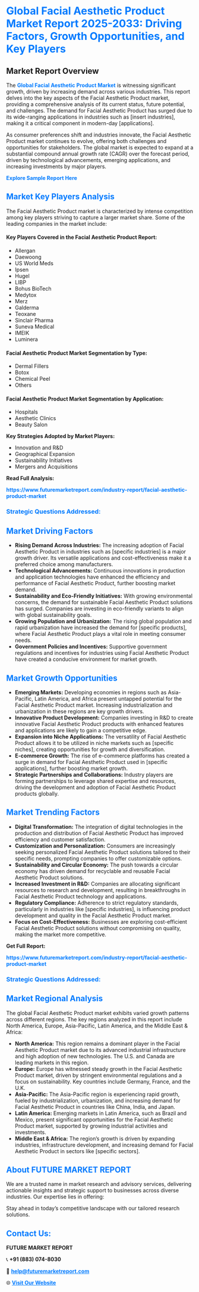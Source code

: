 <h1 style="color: #007BFF;">Global Facial Aesthetic Product Market Report 2025-2033: Driving Factors, Growth Opportunities, and Key Players</h1>

<section id="overview">
<h2>Market Report Overview</h2>
<p>The <a href="https://www.futuremarketreport.com/industry-report/facial-aesthetic-product-market" style="color: #007BFF; text-decoration: none;"><strong>Global Facial Aesthetic Product Market</strong></a> is witnessing significant growth, driven by increasing demand across various industries. This report delves into the key aspects of the Facial Aesthetic Product market, providing a comprehensive analysis of its current status, future potential, and challenges. The demand for Facial Aesthetic Product has surged due to its wide-ranging applications in industries such as [insert industries], making it a critical component in modern-day [applications].</p>
<p>As consumer preferences shift and industries innovate, the Facial Aesthetic Product market continues to evolve, offering both challenges and opportunities for stakeholders. The global market is expected to expand at a substantial compound annual growth rate (CAGR) over the forecast period, driven by technological advancements, emerging applications, and increasing investments by major players.</p>
</section>

<section id="overview">
<p><a href="https://www.futuremarketreport.com/request-sample/reportId=79139" style="color: #007BFF; text-decoration: none;"><strong>Explore Sample Report Here</strong></a></p>
</section>

<section id="key-players">
<h2 style="color: #007BFF;">Market Key Players Analysis</h2>
<p>The Facial Aesthetic Product market is characterized by intense competition among key players striving to capture a larger market share. Some of the leading companies in the market include:</p>
<h4>Key Players Covered in the Facial Aesthetic Product Report:</h4>
<ul><li>Allergan</li><li>Daewoong</li><li>US World Meds</li><li>Ipsen</li><li>Hugel</li><li>LIBP</li><li>Bohus BioTech</li><li>Medytox</li><li>Merz</li><li>Galderma</li><li>Teoxane</li><li>Sinclair Pharma</li><li>Suneva Medical</li><li>IMEIK</li><li>Luminera</li></ul>
<h4>Facial Aesthetic Product Market Segmentation by Type:</h4>
<ul><li>Dermal Fillers</li><li>Botox</li><li>Chemical Peel</li><li>Others</li></ul>

<h4>Facial Aesthetic Product Market Segmentation by Application:</h4>
<ul><li>Hospitals</li><li>Aesthetic Clinics</li><li>Beauty Salon</li></ul>
<p><strong>Key Strategies Adopted by Market Players:</strong></p>
<ul>
<li>Innovation and R&D</li>
<li>Geographical Expansion</li>
<li>Sustainability Initiatives</li>
<li>Mergers and Acquisitions</li>
</ul>
</section>

<section>
<p><strong>Read Full Analysis: </strong></p><a href="https://www.futuremarketreport.com/industry-report/facial-aesthetic-product-market" style="color: #007BFF; text-decoration: none;"><strong>https://www.futuremarketreport.com/industry-report/facial-aesthetic-product-market</strong></a>
<h3 style="color: #007BFF;">Strategic Questions Addressed:</h3>
</section>

<section id="driving-factors">
<h2 style="color: #007BFF;">Market Driving Factors</h2>
<ul>
<li><strong>Rising Demand Across Industries:</strong> The increasing adoption of Facial Aesthetic Product in industries such as [specific industries] is a major growth driver. Its versatile applications and cost-effectiveness make it a preferred choice among manufacturers.</li>
<li><strong>Technological Advancements:</strong> Continuous innovations in production and application technologies have enhanced the efficiency and performance of Facial Aesthetic Product, further boosting market demand.</li>
<li><strong>Sustainability and Eco-Friendly Initiatives:</strong> With growing environmental concerns, the demand for sustainable Facial Aesthetic Product solutions has surged. Companies are investing in eco-friendly variants to align with global sustainability goals.</li>
<li><strong>Growing Population and Urbanization:</strong> The rising global population and rapid urbanization have increased the demand for [specific products], where Facial Aesthetic Product plays a vital role in meeting consumer needs.</li>
<li><strong>Government Policies and Incentives:</strong> Supportive government regulations and incentives for industries using Facial Aesthetic Product have created a conducive environment for market growth.</li>
</ul>
</section>

<section id="growth-opportunities">
<h2 style="color: #007BFF;">Market Growth Opportunities</h2>
<ul>
<li><strong>Emerging Markets:</strong> Developing economies in regions such as Asia-Pacific, Latin America, and Africa present untapped potential for the Facial Aesthetic Product market. Increasing industrialization and urbanization in these regions are key growth drivers.</li>
<li><strong>Innovative Product Development:</strong> Companies investing in R&D to create innovative Facial Aesthetic Product products with enhanced features and applications are likely to gain a competitive edge.</li>
<li><strong>Expansion into Niche Applications:</strong> The versatility of Facial Aesthetic Product allows it to be utilized in niche markets such as [specific niches], creating opportunities for growth and diversification.</li>
<li><strong>E-commerce Growth:</strong> The rise of e-commerce platforms has created a surge in demand for Facial Aesthetic Product used in [specific applications], further boosting market growth.</li>
<li><strong>Strategic Partnerships and Collaborations:</strong> Industry players are forming partnerships to leverage shared expertise and resources, driving the development and adoption of Facial Aesthetic Product products globally.</li>
</ul>
</section>

<section id="trending-factors">
<h2 style="color: #007BFF;">Market Trending Factors</h2>
<ul>
<li><strong>Digital Transformation:</strong> The integration of digital technologies in the production and distribution of Facial Aesthetic Product has improved efficiency and customer satisfaction.</li>
<li><strong>Customization and Personalization:</strong> Consumers are increasingly seeking personalized Facial Aesthetic Product solutions tailored to their specific needs, prompting companies to offer customizable options.</li>
<li><strong>Sustainability and Circular Economy:</strong> The push towards a circular economy has driven demand for recyclable and reusable Facial Aesthetic Product solutions.</li>
<li><strong>Increased Investment in R&D:</strong> Companies are allocating significant resources to research and development, resulting in breakthroughs in Facial Aesthetic Product technology and applications.</li>
<li><strong>Regulatory Compliance:</strong> Adherence to strict regulatory standards, particularly in industries like [specific industries], is influencing product development and quality in the Facial Aesthetic Product market.</li>
<li><strong>Focus on Cost-Effectiveness:</strong> Businesses are exploring cost-efficient Facial Aesthetic Product solutions without compromising on quality, making the market more competitive.</li>
</ul>
</section>

<section>
<p><strong>Get Full Report: </strong></p><a href="https://www.futuremarketreport.com/industry-report/facial-aesthetic-product-market" style="color: #007BFF; text-decoration: none;"><strong>https://www.futuremarketreport.com/industry-report/facial-aesthetic-product-market</strong></a>
<h3 style="color: #007BFF;">Strategic Questions Addressed:</h3>
</section>


<section id="regional-analysis">
<h2 style="color: #007BFF;">Market Regional Analysis</h2>
<p>The global Facial Aesthetic Product market exhibits varied growth patterns across different regions. The key regions analyzed in this report include North America, Europe, Asia-Pacific, Latin America, and the Middle East & Africa:</p>
<ul>
<li><strong>North America:</strong> This region remains a dominant player in the Facial Aesthetic Product market due to its advanced industrial infrastructure and high adoption of new technologies. The U.S. and Canada are leading markets in this region.</li>
<li><strong>Europe:</strong> Europe has witnessed steady growth in the Facial Aesthetic Product market, driven by stringent environmental regulations and a focus on sustainability. Key countries include Germany, France, and the U.K.</li>
<li><strong>Asia-Pacific:</strong> The Asia-Pacific region is experiencing rapid growth, fueled by industrialization, urbanization, and increasing demand for Facial Aesthetic Product in countries like China, India, and Japan.</li>
<li><strong>Latin America:</strong> Emerging markets in Latin America, such as Brazil and Mexico, present significant opportunities for the Facial Aesthetic Product market, supported by growing industrial activities and investments.</li>
<li><strong>Middle East & Africa:</strong> The region’s growth is driven by expanding industries, infrastructure development, and increasing demand for Facial Aesthetic Product in sectors like [specific sectors].</li>
</ul>
</section>

<footer>
<h2 style="color: #007BFF;">About FUTURE MARKET REPORT</h2>
<p>We are a trusted name in market research and advisory services, delivering actionable insights and strategic support to businesses across diverse industries. Our expertise lies in offering:</p>

<p>Stay ahead in today’s competitive landscape with our tailored research solutions.</p>

<h2 style="color: #007BFF;">Contact Us:</h2>
<p><strong>FUTURE MARKET REPORT</strong></p>
<p>📞 <strong>+91 (883) 074-8030</strong></p>
<p>📧 <strong><a href="mailto:help@futuremarketreport.com" style="color: #007BFF;">help@futuremarketreport.com</a></strong></p>
<p>🌐 <strong><a href="https://www.futuremarketreport.com/" style="color: #007BFF;">Visit Our Website</a></strong></p>
</footer>